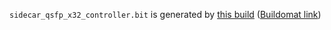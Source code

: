 `sidecar_qsfp_x32_controller.bit` is generated by [this build](https://github.com/oxidecomputer/quartz/runs/8498606688)
([Buildomat link](https://buildomat.eng.oxide.computer/wg/0/details/01GDJZP1YR9P0RP0QWVZHF6822/UOPBE4dlHHWrlPPQkFAixxuaSdzMzOAuajF9IVkE58gQuOO7/01GDJZPGFQ9THBDVGSR0C2HC91))
